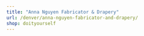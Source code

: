 ```yaml
---
title: "Anna Nguyen Fabricator & Drapery"
url: /denver/anna-nguyen-fabricator-and-drapery/
shop: doityourself
---
```


